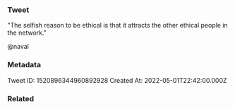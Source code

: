 ### Tweet
"The selfish reason to be ethical is that it attracts the other ethical people in the network."

@naval

### Metadata
Tweet ID: 1520896344960892928
Created At: 2022-05-01T22:42:00.000Z

### Related

